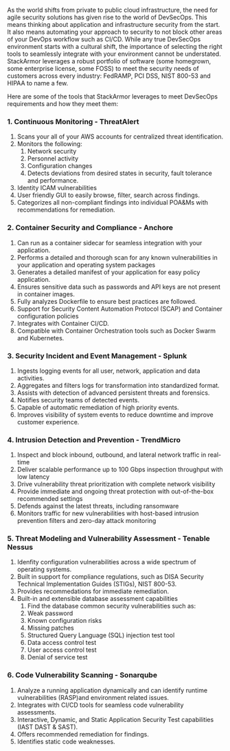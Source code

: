 

As the world shifts from private to public cloud infrastructure, the need for agile security solutions has given rise to the world of DevSecOps.  This means thinking about application and infrastructure security from the start. It also means automating your approach to security to not block other areas of your DevOps workflow such as CI/CD. While any true DevSecOps environment starts with a cultural shift, the importance of selecting the right tools to seamlessly integrate with your environment cannot be understated. StackArmor leverages a robust portfolio of software (some homegrown, some enterprise license, some FOSS) to meet the security needs of customers across every industry: FedRAMP, PCI DSS, NIST 800-53 and HIPAA to name a few.

Here are some of the tools that StackArmor leverages to meet DevSecOps requirements and how they meet them:

### 1. Continuous Monitoring - ThreatAlert
1. Scans your all of your AWS accounts for centralized threat identification.
1. Monitors the following:
    1. Network security
    1. Personnel activity
    1. Configuration changes
    1. Detects deviations from desired states in security, fault tolerance and performance.
1. Identity ICAM vulnerabilities
1. User friendly GUI to easily browse, filter, search across findings.
1. Categorizes all non-compliant findings into individual POA&Ms with recommendations for remediation.

### 2. Container Security and Compliance - Anchore
1. Can run as a container sidecar for seamless integration with your application.
1. Performs a detailed and thorough scan for any known vulnerabilities in your application and operating system packages
1. Generates a detailed manifest of your application for easy policy application.
1. Ensures sensitive data such as passwords and API keys are not present in container images.
1. Fully analyzes Dockerfile to ensure best practices are followed.
1. Support for Security Content Automation Protocol (SCAP) and Container configuration policies
1. Integrates with Container CI/CD.
1. Compatible with Container Orchestration tools such as Docker Swarm and Kubernetes.

### 3. Security Incident and Event Management - Splunk
1. Ingests logging events for all user, network, application and data activities.
1. Aggregates and filters logs for transformation into standardized format.
1. Assists with detection of advanced persistent threats and forensics.
1. Notifies security teams of detected events.
1. Capable of automatic remediation of high priority events.
1. Improves visibility of system events to reduce downtime and improve customer experience.

### 4. Intrusion Detection and Prevention - TrendMicro
1. Inspect and block inbound, outbound, and lateral network traffic in real-time
1. Deliver scalable performance up to 100 Gbps inspection throughput with low latency
1. Drive vulnerability threat prioritization with complete network visibility
1. Provide immediate and ongoing threat protection with out-of-the-box recommended settings
1. Defends against the latest threats, including ransomware
1. Monitors traffic for new vulnerabilities with host-based intrusion prevention filters and zero-day attack monitoring

### 5. Threat Modeling and Vulnerability Assessment - Tenable Nessus
1. Idenfity configuration vulnerabilities across a wide spectrum of operating systems.
1. Built in support for compliance regulations, such as DISA Security Technical Implementation Guides (STIGs), NIST 800-53. 
1. Provides recommedations for immediate remediation.
1. Built-in and extensible database assessment capabilities
    1. Find the database common security vulnerabilities such as:
      1. Weak password
      1. Known configuration risks 
      1. Missing patches
      1. Structured Query Language (SQL) injection test tool
      1. Data access control test
      1. User access control test 
      1. Denial of service test
 
 ### 6. Code Vulnerability Scanning - Sonarqube
 1. Analyze a running application dynamically and can identify runtime vulnerabilities (RASP)and environment related issues.
 1. Integrates with CI/CD tools for seamless code vulnerability assessments.
 1. Interactive, Dynamic, and Static Application Security Test capabilities (IAST DAST & SAST).
 1. Offers recommended remediation for findings.
 1. Identifies static code weaknesses.




    
